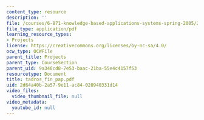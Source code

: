 ```yaml
---
content_type: resource
description: ''
file: /courses/6-871-knowledge-based-applications-systems-spring-2005/2d64a40b2a579e11ac84020940331d14_tadros_fin_pap.pdf
file_type: application/pdf
learning_resource_types:
- Projects
license: https://creativecommons.org/licenses/by-nc-sa/4.0/
ocw_type: OCWFile
parent_title: Projects
parent_type: CourseSection
parent_uid: 9a346cd8-7e53-baac-21ba-55e4c4157f53
resourcetype: Document
title: tadros_fin_pap.pdf
uid: 2d64a40b-2a57-9e11-ac84-020940331d14
video_files:
  video_thumbnail_file: null
video_metadata:
  youtube_id: null
---
```

